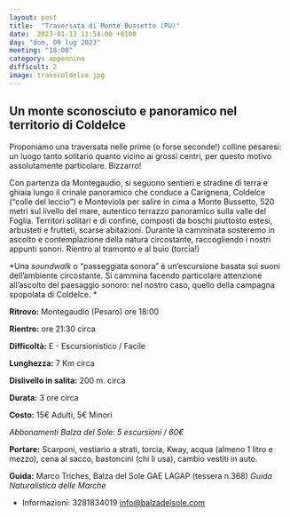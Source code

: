 ```yaml
---
layout: post
title:  "Traversata di Monte Bussetto (PU)"
date:  2023-01-13 11:54:00 +0100
day: "dom, 09 lug 2023"
meeting: "18:00"
category: appennino 
difficult: 2
image: transcoldelce.jpg
---
```


## Un monte sconosciuto e panoramico nel territorio di Coldelce

Proponiamo una traversata nelle prime (o forse seconde!) colline pesaresi: un luogo tanto solitario quanto vicino ai grossi centri, per questo motivo assolutamente particolare. Bizzarro!

Con partenza da Montegaudio, si seguono sentieri e stradine di terra e ghiaia lungo il crinale panoramico che conduce a Carignena, Coldelce (“colle del leccio”) e Monteviola per salire in cima a Monte Bussetto, 520 metri sul livello del mare, autentico terrazzo panoramico sulla valle del Foglia. 
Territori solitari e di confine, composti da boschi piuttosto estesi, arbusteti e frutteti, scarse abitazioni. 
Durante la camminata sosteremo in ascolto e contemplazione della natura circostante, raccogliendo i nostri appunti sonori.
Rientro al tramonto e al buio (torcia!)

*Una *soundwalk* o “passeggiata sonora” è un’escursione basata sui suoni dell’ambiente circostante. Si cammina facendo particolare attenzione all’ascolto del paesaggio sonoro: nel nostro caso, quello della campagna spopolata di Coldelce. *
   

**Ritrovo:** Montegaudio (Pesaro) ore 18:00

**Rientro:** ore 21:30 circa 

**Difficoltà:** E - Escursionistico / Facile

**Lunghezza:** 7 Km circa

**Dislivello in salita:** 200 m. circa

**Durata:** 3 ore circa

**Costo:** 15€ Adulti, 5€ Minori

*Abbonamenti Balza del Sole: 5 escursioni / 60€*

**Portare:** Scarponi, vestiario a strati, torcia, Kway, acqua (almeno 1 litro e mezzo), cena al sacco, bastoncini (chi li usa), cambio vestiti in auto.

**Guida:** Marco Triches, Balza del Sole GAE LAGAP (tessera n.368)
*Guida Naturalistica delle Marche*
+ Informazioni:    3281834019    info@balzadelsole.com
